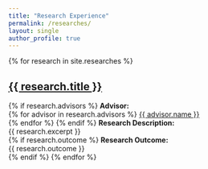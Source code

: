 ```yaml
---
title: "Research Experience"
permalink: /researches/
layout: single
author_profile: true
---
```


{% for research in site.researches %}
<h2><a href="{{ research.url }}">{{ research.title }}</a></h2>
{% if research.advisors %}
<strong>Advisor:</strong><br>
{% for advisor in research.advisors %}
  <i class="fas fa-fw fa-user-tie"></i> <a href="{{ advisor.url }}">{{ advisor.name }}</a><br>
{% endfor %}
{% endif %}
<strong>Research Description:</strong> <br> {{ research.excerpt }}<br>  <!-- Added extra <br> -->
{% if research.outcome %}
<strong>Research Outcome:</strong> <br> {{ research.outcome }}<br>  <!-- This already has two <br> tags for spacing -->
{% endif %}
{% endfor %}
